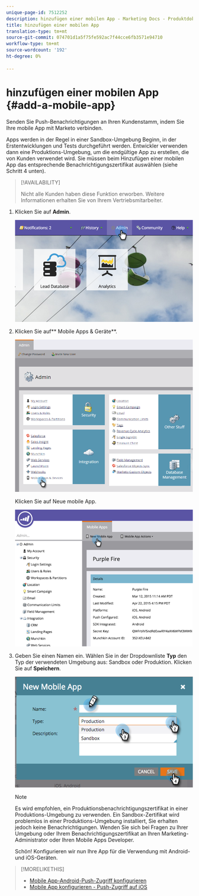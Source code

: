 ```yaml
---
unique-page-id: 7512252
description: hinzufügen einer mobilen App - Marketing Docs - Produktdokumentation
title: hinzufügen einer mobilen App
translation-type: tm+mt
source-git-commit: 074701d1a5f75fe592ac7f44cce6fb3571e94710
workflow-type: tm+mt
source-wordcount: '192'
ht-degree: 0%

---
```



# hinzufügen einer mobilen App {#add-a-mobile-app}

Senden Sie Push-Benachrichtigungen an Ihren Kundenstamm, indem Sie Ihre mobile App mit Marketo verbinden.

Apps werden in der Regel in einer Sandbox-Umgebung Beginn, in der Erstentwicklungen und Tests durchgeführt werden. Entwickler verwenden dann eine Produktions-Umgebung, um die endgültige App zu erstellen, die von Kunden verwendet wird. Sie müssen beim Hinzufügen einer mobilen App das entsprechende Benachrichtigungszertifikat auswählen (siehe Schritt 4 unten).

>[!AVAILABILITY]
>
>
>Nicht alle Kunden haben diese Funktion erworben. Weitere Informationen erhalten Sie von Ihrem Vertriebsmitarbeiter.

1. Klicken Sie auf **Admin**.

   ![](assets/image2015-4-22-16-3a12-3a32.png)

1. Klicken Sie auf** Mobile Apps &amp; Geräte**.

   ![](assets/image2016-1-12-15-3a42-3a30.png)

   Klicken Sie auf Neue mobile App.

   ![](assets/image2015-4-22-16-3a17-3a15.png)

1. Geben Sie einen Namen ein. Wählen Sie in der Dropdownliste **Typ** den Typ der verwendeten Umgebung aus: Sandbox oder Produktion. Klicken Sie auf **Speichern**.

   ![](assets/image2015-11-18-15-3a52-3a15.png)

   >[!NOTE]
   >
   >Es wird empfohlen, ein Produktionsbenachrichtigungszertifikat in einer Produktions-Umgebung zu verwenden. Ein Sandbox-Zertifikat wird problemlos in einer Produktions-Umgebung installiert, Sie erhalten jedoch keine Benachrichtigungen. Wenden Sie sich bei Fragen zu Ihrer Umgebung oder Ihrem Benachrichtigungszertifikat an Ihren Marketing-Administrator oder Ihren Mobile Apps Developer.

   Schön! Konfigurieren wir nun Ihre App für die Verwendung mit Android- und iOS-Geräten.

>[!MORELIKETHIS]
>
>* [Mobile App-Android-Push-Zugriff konfigurieren](configure-mobile-app-android-push-access.md)
>* [Mobile App konfigurieren - Push-Zugriff auf iOS](configure-mobile-app-ios-push-access.md)

>



